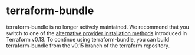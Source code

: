 # terraform-bundle

terraform-bundle is no longer actively maintained. We recommend that you switch
to one of the [alternative provider installation methods](https://www.terraform.io/docs/cli/config/config-file.html#provider-installation)
introduced in Terraform v0.13. To continue using terraform-bundle, you can build
terraform-bundle from the v0.15 branch of the terraform repository. 
